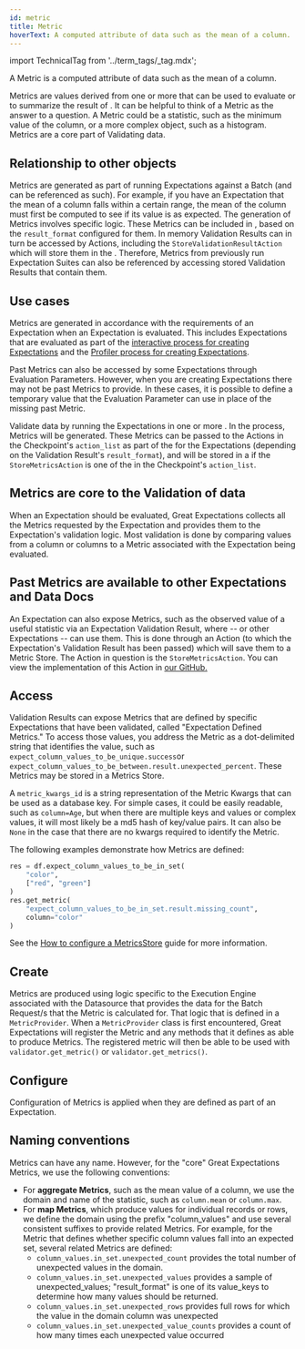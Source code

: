 ```yaml
---
id: metric
title: Metric
hoverText: A computed attribute of data such as the mean of a column.
---
```


import TechnicalTag from '../term_tags/_tag.mdx';

A Metric is a computed attribute of data such as the mean of a column.

Metrics are values derived from one or more <TechnicalTag relative="../" tag="batch" text="Batches" /> that can be used to evaluate <TechnicalTag relative="../" tag="expectation" text="Expectations" /> or to summarize the result of <TechnicalTag relative="../" tag="validation" text="Validation" />. It can be helpful to think of a Metric as the answer to a question.  A Metric could be a statistic, such as the minimum value of the column, or a more complex object, such as a histogram. Metrics are a core part of Validating data.

## Relationship to other objects

Metrics are generated as part of running Expectations against a Batch (and can be referenced as such). For example, if you have an Expectation that the mean of a column falls within a certain range, the mean of the column must first be computed to see if its value is as expected.  The generation of Metrics involves <TechnicalTag relative="../" tag="execution_engine" text="Execution Engine" /> specific logic.  These Metrics can be included in <TechnicalTag relative="../" tag="validation_result" text="Validation Results" />, based on the `result_format` configured for them.  In memory Validation Results can in turn be accessed by Actions, including the `StoreValidationResultAction` which will store them in the <TechnicalTag relative="../" tag="validation_result_store" text="Validation Results Store" />.  Therefore, Metrics from previously run Expectation Suites can also be referenced by accessing stored Validation Results that contain them.

## Use cases

Metrics are generated in accordance with the requirements of an Expectation when an Expectation is evaluated.  This includes Expectations that are evaluated as part of the [interactive process for creating Expectations](../guides/expectations/how_to_create_and_edit_expectations_with_instant_feedback_from_a_sample_batch_of_data.md) and the [Profiler process for creating Expectations](../guides/expectations/how_to_create_and_edit_expectations_with_a_profiler.md).  

Past Metrics can also be accessed by some Expectations through Evaluation Parameters.  However, when you are creating Expectations there may not be past Metrics to provide.  In these cases, it is possible to define a temporary value that the Evaluation Parameter can use in place of the missing past Metric.

<TechnicalTag relative="../" tag="checkpoint" text="Checkpoints" /> Validate data by running the Expectations in one or more <TechnicalTag relative="../" tag="expectation_suite" text="Expectation Suite" />.  In the process, Metrics will be generated.  These Metrics can be passed to the Actions in the Checkpoint's `action_list` as part of the <TechnicalTag relative="../" tag="validation_result" text="Validation Results" /> for the Expectations (depending on the Validation Result's `result_format`), and will be stored in a <TechnicalTag relative="../" tag="metric_store" text="Metric Store" /> if the `StoreMetricsAction` is one of the <TechnicalTag relative="../" tag="action" text="Actions" /> in the Checkpoint's `action_list`.

## Metrics are core to the Validation of data

When an Expectation should be evaluated, Great Expectations collects all the Metrics requested by the Expectation and provides them to the Expectation's validation logic. Most validation is done by comparing values from a column or columns to a Metric associated with the Expectation being evaluated.

## Past Metrics are available to other Expectations and Data Docs

An Expectation can also expose Metrics, such as the observed value of a useful statistic via an Expectation Validation Result, where <TechnicalTag relative="../" tag="data_docs" text="Data Docs" /> -- or other Expectations -- can use them.  This is done through an Action (to which the Expectation's Validation Result has been passed) which will save them to a Metric Store.  The Action in question is the `StoreMetricsAction`.  You can view the implementation of this Action in [our GitHub.](https://github.com/great-expectations/great_expectations/blob/0312642755f6003c70623e9aa3ceed1020373dac/great_expectations/checkpoint/actions.py#L905)

## Access

Validation Results can expose Metrics that are defined by specific Expectations that have been validated, called "Expectation Defined Metrics." To access those values, you address the Metric as a dot-delimited string that identifies the value, such as `expect_column_values_to_be_unique.success`or `expect_column_values_to_be_between.result.unexpected_percent`. These Metrics may be stored in a Metrics Store.

A `metric_kwargs_id` is a string representation of the Metric Kwargs that can be used as a database key. For simple cases, it could be easily readable, such as `column=Age`, but when there are multiple keys and values or complex values, it will most likely be a md5 hash of key/value pairs. It can also be `None` in the case that there are no kwargs required to identify the Metric.

The following examples demonstrate how Metrics are defined:

```python title="Python code"
res = df.expect_column_values_to_be_in_set(
    "color",
    ["red", "green"]
)
res.get_metric(
    "expect_column_values_to_be_in_set.result.missing_count",
    column="color"
)
```

See the [How to configure a MetricsStore](../guides/setup/configuring_metadata_stores/how_to_configure_a_metricsstore.md) guide for more information.

## Create

Metrics are produced using logic specific to the Execution Engine associated with the Datasource that provides the data for the Batch Request/s that the Metric is calculated for.  That logic that is defined in a `MetricProvider`. When a `MetricProvider` class is first encountered, Great Expectations will register the Metric and any methods that it defines as able to produce Metrics.  The registered metric will then be able to be used with `validator.get_metric()` or `validator.get_metrics()`. 

## Configure

Configuration of Metrics is applied when they are defined as part of an Expectation.

## Naming conventions

Metrics can have any name. However, for the "core" Great Expectations Metrics, we use the following conventions:

* For **aggregate Metrics**, such as the mean value of a column, we use the domain and name of the statistic, such as `column.mean` or `column.max`.
* For **map Metrics**, which produce values for individual records or rows, we define the domain using the prefix "column_values" and use several consistent suffixes to provide related Metrics. For example, for the Metric that defines whether specific column values fall into an expected set, several related Metrics are defined:
    * `column_values.in_set.unexpected_count` provides the total number of unexpected values in the domain.
    * `column_values.in_set.unexpected_values` provides a sample of unexpected_values; "result_format" is one of its
      value_keys to determine how many values should be returned.
    * `column_values.in_set.unexpected_rows` provides full rows for which the value in the domain column was unexpected
    * `column_values.in_set.unexpected_value_counts` provides a count of how many times each unexpected value occurred
